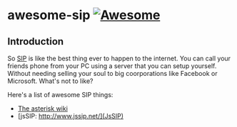 # awesome-sip [![Awesome](https://cdn.rawgit.com/sindresorhus/awesome/d7305f38d29fed78fa85652e3a63e154dd8e8829/media/badge.svg)](https://github.com/sindresorhus/awesome)

## Introduction
So [SIP](https://en.wikipedia.org/wiki/Session_Initiation_Protocol) is like the best thing ever to happen to the internet. You can call your friends phone from your PC using a server that you can setup yourself. Without needing selling your soul to big coorporations like Facebook or Microsoft. What's not to like?

Here's a list of awesome SIP things:

-  [The asterisk wiki](https://wiki.asterisk.org/wiki/display/AST/Getting+Started)
-  [jsSIP:  http://www.jssip.net/](JsSIP)
